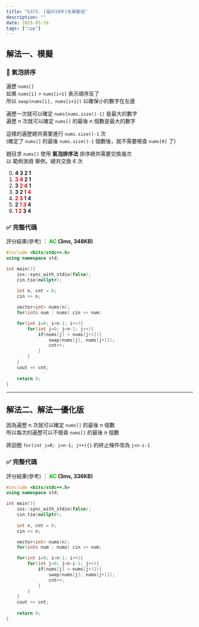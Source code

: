 ```yaml
---
title: "b373. [福州19中]车厢重组"
description: ""
date: 2025-05-16
tags: ["cpp"]
---
```


## 解法一、模擬

### 🔹 氣泡排序

遍歷 `nums[]`<br>
如果 `nums[i]` > `nums[i+1]` 表示順序反了<br>
所以 `swap(nums[i], nums[i+1])` 以確保小的數字在左邊<br>

遍歷一次就可以確定 `nums[nums.size()-1]` 是最大的數字<br>
遍歷 n 次就可以確定 `nums[]` 的最後 n 個數是最大的數字

這樣的遍歷總共需要進行 `nums.size()-1` 次<br>
(確定了 `nums[]` 的最後 `nums.size()-1` 個數後，就不需要檢查 `nums[0]` 了)

題目求 `nums[]` 使用 **氣泡排序法** 排序總共需要交換幾次<br>
以 範例測資 舉例，總共交換 6 次

0. **4 3 2 1**
1. **<font color="#ff0000">3 4</font> 2 1**
2. **3 <font color="#ff0000">2 4</font> 1**
3. **3 2 <font color="#ff0000">1 4</font>**
4. **<font color="#ff0000">2 3</font> 1 4**
5. **2 <font color="#ff0000">1 3</font> 4**
6. **<font color="#ff0000">1 2</font> 3 4**

### ✅ 完整代碼

評分結果(參考) ： **<font color="#00bb00">AC</font> (3ms, 348KB)**

```cpp
#include <bits/stdc++.h>
using namespace std;

int main(){
    ios::sync_with_stdio(false);
    cin.tie(nullptr);
    
    int n, cnt = 0;
    cin >> n;

    vector<int> nums(n);
    for(int& num : nums) cin >> num;

    for(int i=0; i<n-1; i++){
        for(int j=0; j<n-1; j++){
            if(nums[j] > nums[j+1]){
                swap(nums[j], nums[j+1]);
                cnt++;
            }
        }
    }
    cout << cnt;
    
    return 0;
}
```

***

## 解法二、解法一優化版

因為遍歷 n 次就可以確定 `nums[]` 的最後 n 個數<br>
所以每次的遍歷可以不檢查 `nums[]` 的最後 n 個數

將迴圈 `for(int j=0; j<n-1; j++){}` 的終止條件改為 `j<n-i-1`


### ✅ 完整代碼

評分結果(參考) ： **<font color="#00bb00">AC</font> (3ms, 336KB)**

```cpp
#include <bits/stdc++.h>
using namespace std;

int main(){
    ios::sync_with_stdio(false);
    cin.tie(nullptr);
    
    int n, cnt = 0;
    cin >> n;

    vector<int> nums(n);
    for(int& num : nums) cin >> num;

    for(int i=0; i<n-1; i++){
        for(int j=0; j<n-i-1; j++){
            if(nums[j] > nums[j+1]){
                swap(nums[j], nums[j+1]);
                cnt++;
            }
        }
    }
    cout << cnt;
    
    return 0;
}
```
